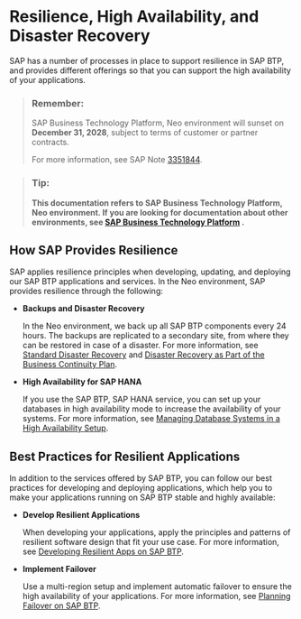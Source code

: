 <!-- loio84dd155500224fe4a7f161d48ee226a9 -->

# Resilience, High Availability, and Disaster Recovery

SAP has a number of processes in place to support resilience in SAP BTP, and provides different offerings so that you can support the high availability of your applications.

> ### Remember:  
> SAP Business Technology Platform, Neo environment will sunset on **December 31, 2028**, subject to terms of customer or partner contracts.
> 
> For more information, see SAP Note [3351844](https://me.sap.com/notes/3351844).

> ### Tip:  
> **This documentation refers to SAP Business Technology Platform, Neo environment. If you are looking for documentation about other environments, see [SAP Business Technology Platform](https://help.sap.com/docs/btp/sap-business-technology-platform/sap-business-technology-platform?version=Cloud) .**



<a name="loio84dd155500224fe4a7f161d48ee226a9__section_vyk_lgq_xlb"/>

## How SAP Provides Resilience

SAP applies resilience principles when developing, updating, and deploying our SAP BTP applications and services. In the Neo environment, SAP provides resilience through the following:

-   **Backups and Disaster Recovery**

    In the Neo environment, we back up all SAP BTP components every 24 hours. The backups are replicated to a secondary site, from where they can be restored in case of a disaster. For more information, see [Standard Disaster Recovery](https://help.sap.com/viewer/d4790b2de2f4429db6f3dff54e4d7b3a/Cloud/en-US/fbc3e0daaa79402b816c253a7d2374b7.html) and [Disaster Recovery as Part of the Business Continuity Plan](disaster-recovery-as-part-of-the-business-continuity-plan-0011806.md).

-   **High Availability for SAP HANA**

    If you use the SAP BTP, SAP HANA service, you can set up your databases in high availability mode to increase the availability of your systems. For more information, see [Managing Database Systems in a High Availability Setup](https://help.sap.com/viewer/d4790b2de2f4429db6f3dff54e4d7b3a/Cloud/en-US/cda01a35d6e9401fa9ce8be70b572db4.html).




<a name="loio84dd155500224fe4a7f161d48ee226a9__section_kgz_mgq_xlb"/>

## Best Practices for Resilient Applications

In addition to the services offered by SAP BTP, you can follow our best practices for developing and deploying applications, which help you to make your applications running on SAP BTP stable and highly available:

-   **Develop Resilient Applications**

    When developing your applications, apply the principles and patterns of resilient software design that fit your use case. For more information, see [Developing Resilient Apps on SAP BTP](https://help.sap.com/viewer/eadaa45871804b4a974be865f627e791/Cloud/en-US/d1fe5fd8ecfb46c193221ebb991af3d7.html).

-   **Implement Failover**

    Use a multi-region setup and implement automatic failover to ensure the high availability of your applications. For more information, see [Planning Failover on SAP BTP](https://help.sap.com/viewer/df50977d8bfa4c9a8a063ddb37113c43/Cloud/en-US/8c46464783664ac4a748e70a91e08508.html).


